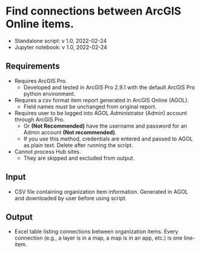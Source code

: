 # Find connections between ArcGIS Online items.
- Standalone script: v 1.0, 2022-02-24
- Jupyter notebook: v 1.0, 2022-02-24

## Requirements
- Requires ArcGIS Pro.
  - Developed and tested in ArcGIS Pro 2.9.1 with the default ArcGIS Pro python environment.
- Requires a csv format item report generated in ArcGIS Online (AGOL).
  - Field names must be unchanged from original report.
- Requires user to be logged into AGOL Administrator (Admin) account through ArcGIS Pro.
  - Or **(Not Recommended)** have the username and password for an Admin account **(Not recommended)**.
  - If you use this method, credentials are entered and passed to AGOL as plain text. Delete after running the script.
- Cannot process Hub sites.
  - They are skipped and excluded from output.

## Input
- CSV file containing organization item information. Generated in AGOL and downloaded by user before using script.

## Output
- Excel table listing connections between organization items. Every connection (e.g., a layer is in a map, a map is in an app, etc.) is one line-item.
